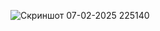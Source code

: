 ![Скриншот 07-02-2025 225140](https://github.com/user-attachments/assets/fbd20067-5897-4d50-89a9-09000048144a)
